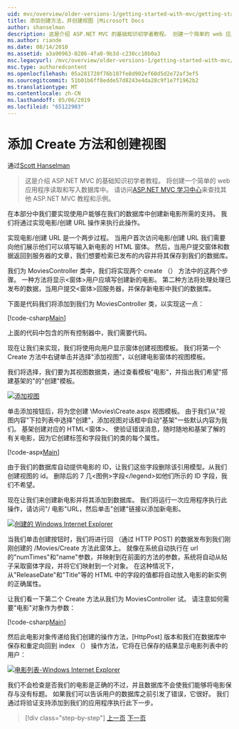 ```yaml
---
uid: mvc/overview/older-versions-1/getting-started-with-mvc/getting-started-with-mvc-part6
title: 添加创建方法，并创建视图 |Microsoft Docs
author: shanselman
description: 这是介绍 ASP.NET MVC 的基础知识初学者教程。 创建一个简单的 web 应用程序读取和写入数据库中。
ms.author: riande
ms.date: 08/14/2010
ms.assetid: a3a90963-0286-4fa0-9b3d-c230cc18b0a3
msc.legacyurl: /mvc/overview/older-versions-1/getting-started-with-mvc/getting-started-with-mvc-part6
msc.type: authoredcontent
ms.openlocfilehash: 05a281720f76b107fe8d902ef60d5d2e72af3ef5
ms.sourcegitcommit: 51b01b6ff8edde57d8243e4da28c9f1e7f1962b2
ms.translationtype: MT
ms.contentlocale: zh-CN
ms.lasthandoff: 05/06/2019
ms.locfileid: "65122903"
---
```

# <a name="adding-a-create-method-and-create-view"></a>添加 Create 方法和创建视图

通过[Scott Hanselman](https://github.com/shanselman)

> 这是介绍 ASP.NET MVC 的基础知识初学者教程。 将创建一个简单的 web 应用程序读取和写入数据库中。 请访问[ASP.NET MVC 学习中心](../../../index.md)来查找其他 ASP.NET MVC 教程和示例。

在本部分中我们要实现使用户能够在我们的数据库中创建新电影所需的支持。 我们将通过实现电影/创建 URL 操作来执行此操作。

实现电影/创建 URL 是一个两步过程。 当用户首次访问电影/创建 URL 我们需要向他们展示他们可以填写输入新电影的 HTML 窗体。 然后，当用户提交窗体和数据返回到服务器的文章，我们想要检索已发布的内容并将其保存到我们的数据库。

我们为 MoviesController 类中，我们将实现两个 create （） 方法中的这两个步骤。 一种方法将显示&lt;窗体&gt;用户应填写创建新的电影。 第二种方法将处理处理已发布的数据，当用户提交&lt;窗体&gt;回服务器，并保存新电影中我们的数据库。

下面是代码我们将添加到我们为 MoviesController 类，以实现这一点：

[!code-csharp[Main](getting-started-with-mvc-part6/samples/sample1.cs)]

上面的代码中包含的所有控制器中，我们需要代码。

现在让我们来实现，我们将使用向用户显示窗体创建视图模板。 我们将第一个 Create 方法中右键单击并选择"添加视图"，以创建电影窗体的视图模板。

我们将选择，我们要为其视图数据类，通过查看模板"电影"，并指出我们希望"搭建基架的"的"创建"模板。

[![添加视图](getting-started-with-mvc-part6/_static/image2.png)](getting-started-with-mvc-part6/_static/image1.png)

单击添加按钮后，将为您创建 \Movies\Create.aspx 视图模板。 由于我们从"视图内容"下拉列表中选择"创建"，添加视图对话框中自动"基架"一些默认内容为我们。 基架创建对应的 HTML&lt;窗体&gt;、 使验证错误消息，随时随地和基架了解的有关电影，因为它创建标签和字段我们的类的每个属性。

[!code-aspx[Main](getting-started-with-mvc-part6/samples/sample2.aspx)]

由于我们的数据库自动提供电影的 ID，让我们这些字段删除该引用模型。从我们创建视图的 id。 删除后的 7 几&lt;图例&gt;字段&lt;/legend&gt;如他们所示的 ID 字段，我们不希望。

现在让我们来创建新电影并将其添加到数据库。 我们将运行一次应用程序执行此操作，请访问"/ 电影"URL，然后单击"创建"链接以添加新电影。

[![创建的 Windows Internet Explorer](getting-started-with-mvc-part6/_static/image4.png)](getting-started-with-mvc-part6/_static/image3.png)

当我们单击创建按钮时，我们将进行回 （通过 HTTP POST) 的数据发布到我们刚刚创建的 /Movies/Create 方法此窗体上。 就像在系统自动执行在 url 的"numTimes"和"name"参数，并映射到在前面的方法的参数，系统将自动从帖子采取窗体字段，并将它们映射到一个对象。 在这种情况下，从"ReleaseDate"和"Title"等的 HTML 中的字段的值都将自动放入电影的新实例的正确属性。

让我们看一下第二个 Create 方法从我们为 MoviesController 试。 请注意如何需要"电影"对象作为参数：

[!code-csharp[Main](getting-started-with-mvc-part6/samples/sample3.cs)]

然后此电影对象传递给我们创建的操作方法，[HttpPost] 版本和我们在数据库中保存和重定向回到 index （） 操作方法，它将在已保存的结果显示电影列表中的用户：

[![电影列表-Windows Internet Explorer](getting-started-with-mvc-part6/_static/image6.png)](getting-started-with-mvc-part6/_static/image5.png)

我们不会检查是否我们的电影是正确的不过，并且数据库不会使我们能够将电影保存与没有标题。 如果我们可以告诉用户的数据库之前引发了错误，它很好。 我们通过将验证支持添加到我们的应用程序执行此下一步。

> [!div class="step-by-step"]
> [上一页](getting-started-with-mvc-part5.md)
> [下一页](getting-started-with-mvc-part7.md)
